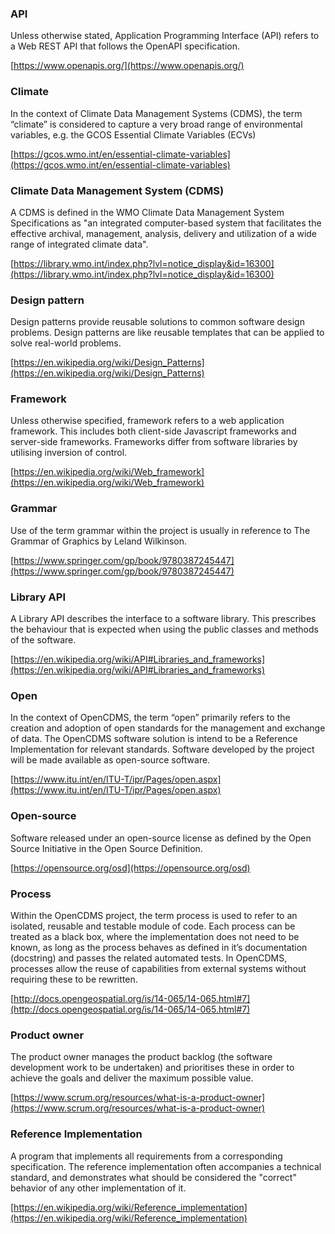 ### API

Unless otherwise stated, Application Programming Interface (API) refers to a Web REST API that follows the OpenAPI specification.

[https://www.openapis.org/](https://www.openapis.org/)

### Climate

In the context of Climate Data Management Systems (CDMS), the term “climate” is considered to capture a very broad range of environmental variables, e.g. the GCOS Essential Climate Variables (ECVs)

[https://gcos.wmo.int/en/essential-climate-variables](https://gcos.wmo.int/en/essential-climate-variables)

### Climate Data Management System (CDMS)

A CDMS is defined in the WMO Climate Data Management System Specifications as "an integrated computer-based system that facilitates the effective archival, management, analysis, delivery and utilization of a wide range of integrated climate data".

[https://library.wmo.int/index.php?lvl=notice_display&id=16300](https://library.wmo.int/index.php?lvl=notice_display&id=16300)

### Design pattern

Design patterns provide reusable solutions to common software design problems. Design patterns are like reusable templates that can be applied to solve real-world problems.

[https://en.wikipedia.org/wiki/Design_Patterns](https://en.wikipedia.org/wiki/Design_Patterns)

### Framework

Unless otherwise specified, framework refers to a web application framework. This includes both client-side Javascript frameworks and server-side frameworks. Frameworks differ from software libraries by utilising inversion of control.

[https://en.wikipedia.org/wiki/Web_framework](https://en.wikipedia.org/wiki/Web_framework)

### Grammar

Use of the term grammar within the project is usually in reference to The Grammar of Graphics by Leland Wilkinson.

[https://www.springer.com/gp/book/9780387245447](https://www.springer.com/gp/book/9780387245447)

### Library API

A Library API describes the interface to a software library. This prescribes the behaviour that is expected when using the public classes and methods of the software.

[https://en.wikipedia.org/wiki/API#Libraries_and_frameworks](https://en.wikipedia.org/wiki/API#Libraries_and_frameworks)

### Open

In the context of OpenCDMS, the term “open” primarily refers to the creation and adoption of open standards for the management and exchange of data. The OpenCDMS software solution is intend to be a Reference Implementation for relevant standards. Software developed by the project will be made available as open-source software.

[https://www.itu.int/en/ITU-T/ipr/Pages/open.aspx](https://www.itu.int/en/ITU-T/ipr/Pages/open.aspx)
<!-- above link found via https://standards.theodi.org/introduction/what-are-open-standards-for-data/ -->

### Open-source

Software released under an open-source license as defined by the Open Source Initiative in the Open Source Definition.

[https://opensource.org/osd](https://opensource.org/osd)

### Process

Within the OpenCDMS project, the term process is used to refer to an isolated, reusable and testable module of code. Each process can be treated as a black box, where the implementation does not need to be known, as long as the process behaves as defined in it’s documentation (docstring) and passes the related automated tests. In OpenCDMS, processes allow the reuse of capabilities from external systems without requiring these to be rewritten.

[http://docs.opengeospatial.org/is/14-065/14-065.html#7](http://docs.opengeospatial.org/is/14-065/14-065.html#7)

### Product owner

The product owner manages the product backlog (the software development work to be undertaken) and prioritises these in order to achieve the goals and deliver the maximum possible value.

[https://www.scrum.org/resources/what-is-a-product-owner](https://www.scrum.org/resources/what-is-a-product-owner)

### Reference Implementation

A program that implements all requirements from a corresponding specification. The reference implementation often accompanies a technical standard, and demonstrates what should be considered the "correct" behavior of any other implementation of it.

[https://en.wikipedia.org/wiki/Reference_implementation](https://en.wikipedia.org/wiki/Reference_implementation)

